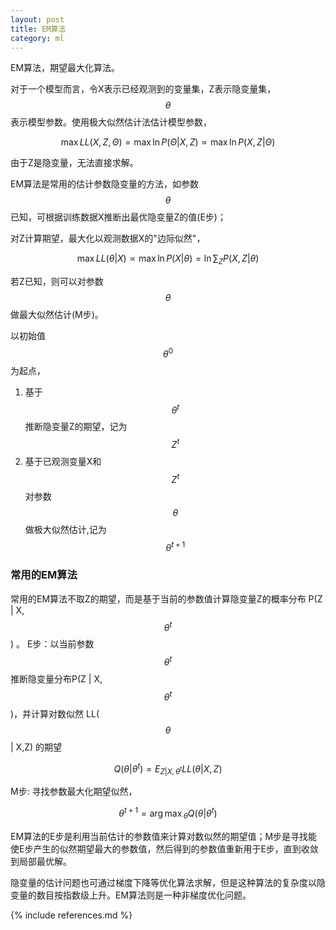 ```yaml
---
layout: post
title: EM算法
category: ml
---
```


EM算法，期望最大化算法。

对于一个模型而言，令X表示已经观测到的变量集，Z表示隐变量集，$$\theta$$表示模型参数。使用极大似然估计法估计模型参数，

$$\max LL(X,Z,\Theta )=\max \ln P(\Theta | X,Z)\propto \max \ln P(X,Z|\Theta )$$

由于Z是隐变量，无法直接求解。

EM算法是常用的估计参数隐变量的方法，如参数$$\theta$$已知，可根据训练数据X推断出最优隐变量Z的值(E步)；

对Z计算期望，最大化以观测数据X的"边际似然"，

$$\max LL(\theta | X) \propto \max \ln P(X | \theta)=\ln \sum _{Z} P(X,Z | \theta)$$

若Z已知，则可以对参数$$\theta$$做最大似然估计(M步)。

以初始值$$\theta^{0}$$为起点，

1. 基于$$\theta^{t}$$推断隐变量Z的期望，记为$$Z^{t}$$
2. 基于已观测变量X和$$Z^{t}$$对参数$$\theta$$做极大似然估计,记为$$\theta^{t+1}$$

### 常用的EM算法 ###

常用的EM算法不取Z的期望，而是基于当前的参数值计算隐变量Z的概率分布 P(Z | X,$$\theta^{t}$$ ) 。
E步：以当前参数$$\theta^{t}$$推断隐变量分布P(Z | X,$$\theta^{t}$$ )，并计算对数似然 LL($$\theta $$ | X,Z) 的期望

$$ Q(\theta | \theta^{t}) =E_{Z|X,\theta^{t}} LL(\theta | X,Z) $$

M步: 寻找参数最大化期望似然，
		
$$ \theta^{t+1}={\arg \max}_{\theta} Q(\theta | \theta^{t}) $$

EM算法的E步是利用当前估计的参数值来计算对数似然的期望值；M步是寻找能使E步产生的似然期望最大的参数值，然后得到的参数值重新用于E步，直到收敛到局部最优解。

隐变量的估计问题也可通过梯度下降等优化算法求解，但是这种算法的复杂度以隐变量的数目按指数级上升。EM算法则是一种非梯度优化问题。

{% include references.md %}
